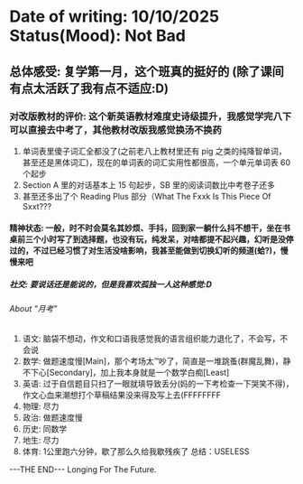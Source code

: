 #  **Date of writing: 10/10/2025  Status(Mood): Not Bad**

## 总体感受: 复学第一月，这个班真的挺好的 (除了课间有点太活跃了我有点不适应:D)

### 对改版教材的评价: 这个新英语教材难度史诗级提升，我感觉学完八下可以直接去中考了，其他教材改版我感觉换汤不换药
1. 单词表里傻子词汇全都没了(之前老八上教材里还有 pig 之类的纯降智单词，甚至还是黑体词汇)，现在的单词表的词汇实用性都很高，一个单元单词表 60 个起步
2. Section A 里的对话基本上 15 句起步，SB 里的阅读词数比中考卷子还多
3. 甚至还多出了个 Reading Plus 部分（What The Fxxk Is This Piece Of Sxxt???

#### 精神状态: 一般，时不时会莫名其妙烦、手抖，回到家一躺什么抖不想干，坐在书桌前三个小时写了到选择题，也没有玩，纯发呆，对啥都提不起兴趣，幻听是没停过的，不过已经习惯了对生活没啥影响，我甚至能做到切换幻听的频道(蛤?)，慢慢来吧

##### 社交: 要说话还是能说的，但是我喜欢孤独一人这种感觉:D

###### About "月考"
1. 语文: 脑袋不想动，作文和口语我感觉我的语言组织能力退化了，不会写，不会说
2. 数学: 做题速度慢[Main]，那个考场太™吵了，简直是一堆跳蚤(群魔乱舞)，静不下心[Secondary]，加上我本身就是一个数学白痴[Least]
3. 英语: 过于自信题目只扫了一眼就填导致丢分(妈的一下考检查一下哭笑不得)，作文心血来潮想打个草稿结果没来得及写上去(FFFFFFFF
4. 物理: 尽力
5. 政治: 做题速度慢
6. 历史: 同数学
7. 地生: 尽力
8. 体育: 1公里跑六分钟，歇了那么久给我歇残疾了
总结：USELESS

---THE END---
Longing For The Future.